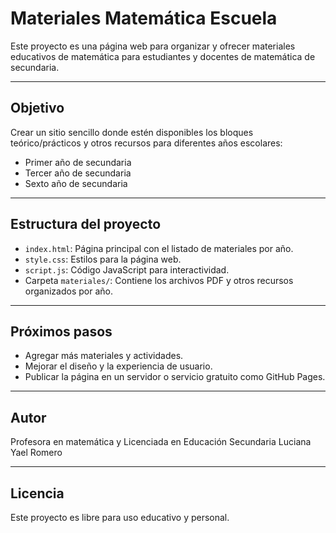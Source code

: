 # Materiales Matemática Escuela

Este proyecto es una página web para organizar y ofrecer materiales educativos de matemática para estudiantes y docentes de matemática de secundaria.

---

## Objetivo

Crear un sitio sencillo donde estén disponibles los bloques teórico/prácticos y otros recursos para diferentes años escolares:

- Primer año de secundaria
- Tercer año de secundaria
- Sexto año de secundaria

---

## Estructura del proyecto

- `index.html`: Página principal con el listado de materiales por año.
- `style.css`: Estilos para la página web.
- `script.js`: Código JavaScript para interactividad.
- Carpeta `materiales/`: Contiene los archivos PDF y otros recursos organizados por año.

---

## Próximos pasos

- Agregar más materiales y actividades.
- Mejorar el diseño y la experiencia de usuario.
- Publicar la página en un servidor o servicio gratuito como GitHub Pages.

---

## Autor

Profesora en matemática y Licenciada en Educación Secundaria Luciana Yael Romero

---

## Licencia

Este proyecto es libre para uso educativo y personal.
